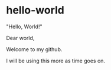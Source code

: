 # hello-world
"Hello, World!"

Dear world,

Welcome to my github.

I will be using this more as time goes on.
